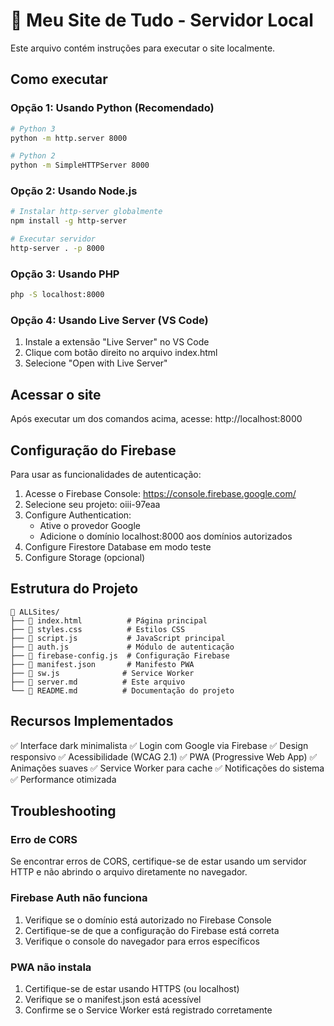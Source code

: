 # 🌟 Meu Site de Tudo - Servidor Local

Este arquivo contém instruções para executar o site localmente.

## Como executar

### Opção 1: Usando Python (Recomendado)
```bash
# Python 3
python -m http.server 8000

# Python 2
python -m SimpleHTTPServer 8000
```

### Opção 2: Usando Node.js
```bash
# Instalar http-server globalmente
npm install -g http-server

# Executar servidor
http-server . -p 8000
```

### Opção 3: Usando PHP
```bash
php -S localhost:8000
```

### Opção 4: Usando Live Server (VS Code)
1. Instale a extensão "Live Server" no VS Code
2. Clique com botão direito no arquivo index.html
3. Selecione "Open with Live Server"

## Acessar o site
Após executar um dos comandos acima, acesse:
http://localhost:8000

## Configuração do Firebase

Para usar as funcionalidades de autenticação:

1. Acesse o Firebase Console: https://console.firebase.google.com/
2. Selecione seu projeto: oiii-97eaa
3. Configure Authentication:
   - Ative o provedor Google
   - Adicione o domínio localhost:8000 aos domínios autorizados
4. Configure Firestore Database em modo teste
5. Configure Storage (opcional)

## Estrutura do Projeto

```
📁 ALLSites/
├── 📄 index.html          # Página principal
├── 📄 styles.css          # Estilos CSS
├── 📄 script.js           # JavaScript principal
├── 📄 auth.js             # Módulo de autenticação
├── 📄 firebase-config.js  # Configuração Firebase
├── 📄 manifest.json       # Manifesto PWA
├── 📄 sw.js              # Service Worker
├── 📄 server.md          # Este arquivo
└── 📄 README.md          # Documentação do projeto
```

## Recursos Implementados

✅ Interface dark minimalista
✅ Login com Google via Firebase
✅ Design responsivo
✅ Acessibilidade (WCAG 2.1)
✅ PWA (Progressive Web App)
✅ Animações suaves
✅ Service Worker para cache
✅ Notificações do sistema
✅ Performance otimizada

## Troubleshooting

### Erro de CORS
Se encontrar erros de CORS, certifique-se de estar usando um servidor HTTP e não abrindo o arquivo diretamente no navegador.

### Firebase Auth não funciona
1. Verifique se o domínio está autorizado no Firebase Console
2. Certifique-se de que a configuração do Firebase está correta
3. Verifique o console do navegador para erros específicos

### PWA não instala
1. Certifique-se de estar usando HTTPS (ou localhost)
2. Verifique se o manifest.json está acessível
3. Confirme se o Service Worker está registrado corretamente
